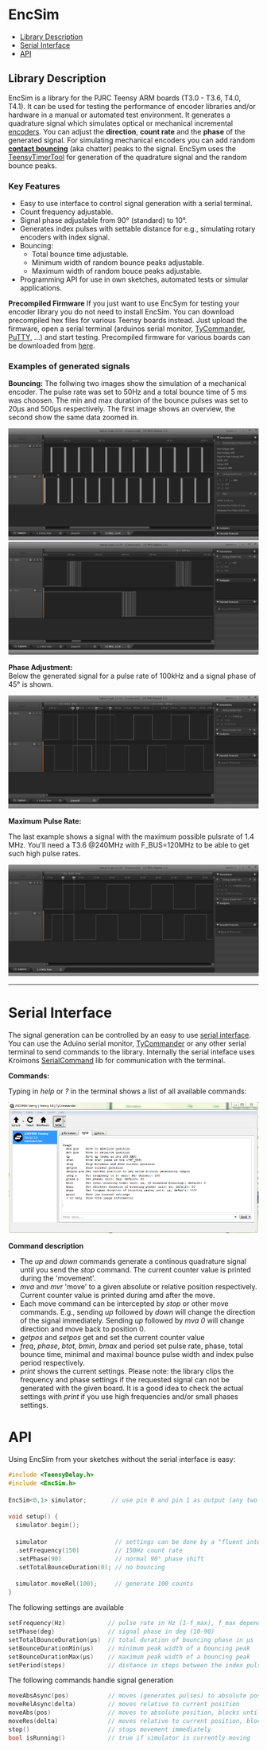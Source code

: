 # EncSim
- [Library Description](#library-description)
- [Serial Interface](#serial-interface)
- [API](#api)

## Library Description 
EncSim is a library for the PJRC Teensy ARM boards (T3.0 - T3.6, T4.0, T4.1). It can be used for testing the performance of encoder libraries and/or hardware in a manual or automated test environment. It generates a quadrature signal which simulates optical or mechanical incremental [encoders](https://en.wikipedia.org/wiki/Rotary_encoder#Incremental_rotary_encoder). You can adjust the **direction**, **count rate** and the **phase** of the generated signal. For simulating mechanical encoders you can add  random [**contact bouncing**](https://en.wikipedia.org/wiki/Switch#Contact_bounce) (aka chatter) peaks to the signal. EncSym uses the [TeensyTimerTool](https://github.com/luni64/TeensyTimerTool) for generation of the quadrature signal and the random bounce peaks.

### Key Features
- Easy to use interface to control signal generation with a serial terminal.
- Count frequency adjustable.
- Signal phase adjustable from 90° (standard) to 10°.
- Generates index pulses with settable distance for e.g., simulating rotary encoders with index signal.
- Bouncing:
  - Total bounce time adjustable.
  - Minimum width of random bounce peaks adjustable.
  - Maximum width of random bouce peaks adjustable.
- Programming API for use in own sketches, automated tests or simular applications.

**Precompiled Firmware** 
If you just want to use EncSym for testing your encoder library you do not need to install EncSim. You can download precompiled hex files for various Teensy boards instead. Just upload the firmware, open a serial terminal (arduinos serial monitor, [TyCommander](https://github.com/Koromix/tytools),  [PuTTY](http://www.putty.org/), ...) and start testing. Precompiled firmware for various boards can be downloaded from [here](https://github.com/luni64/EncSim/tree/master/examples/SerialControl/precompiled_binaries).


### Examples of generated signals
**Bouncing:** 
The follwing two images show the simulation of a mechanical encoder. The pulse rate was set to 50Hz and a total bounce time of 5 ms was choosen. The min and max duration of the bounce pulses was set to 20µs and 500µs respectively. The first image shows an overview, the second show the same data zoomed in.

![50Hz with enabled bouncing](/media/50Hz_bounce5000_20_500.PNG?raw=true "50 Hz bouncing")
![50Hz with enabled bouncing](/media/50Hz_bounce5000_20_500_zoom.PNG?raw=true "50 Hz bouncing")

**Phase Adjustment:**  
Below the generated signal for a pulse rate of 100kHz and a signal phase of 45° is shown.

![100kHz, 45deg](/media/100kHz45deg.PNG?raw=true "100KHz, 45deg")

**Maximum Pulse Rate:**

The last example shows a signal with the maximum possible pulsrate of 1.4 MHz. You'll need a T3.6 @240MHz with F_BUS=120MHz to be able to get such high pulse rates. 

![100kHz, 45deg](/media/1_4MHz.PNG?raw=true)

*** 

# Serial Interface
The signal generation can be controlled by an easy to use [serial interface](https://github.com/luni64/EncSim/tree/master/examples/SerialControl). You can use the Aduino serial monitor,  [TyCommander](https://github.com/Koromix/tytools) or any other serial terminal to send commands to the library. Internally the serial inteface uses Kroimons [SerialCommand](https://github.com/kroimon/Arduino-SerialCommand) lib for communication with the terminal.

**Commands:**

Typing in *help* or *?* in the terminal shows a list of all available commands:

![help output](/media/interface.PNG?raw=true)

**Command description**

- The *up* and *down* commands generate a continous quadrature signal until you send the *stop* command. The current counter value is printed during the 'movement'.
- *mva* and *mvr* 'move' to a given absolute or relative position respectively. Current counter value is printed during amd after the move.
- Each move command can be intercepted by *stop* or other move commands. E.g., sending *up* followed by *down* will change the direction of the signal immediately. Sending *up* followed by *mva 0* will change direction and move back to position 0.
- *getpos* and *setpos* get and set the current counter value
- *freq*, *phase*, *btot*, *bmin*, *bmax*  and period set pulse rate, phase, total bounce time, minimal and maximal bounce pulse width and index pulse period respectively.
- *print* shows the current settings.  Please note: the library clips the frequency and phase settings if the requested signal can not be generated with the given board. It is a good idea to check the actual settings with *print* if you use high frequencies and/or small phases settings.

# API
Using EncSim from your sketches without the serial interface is easy:
```c++
#include <TeensyDelay.h>
#include <EncSim.h>

EncSim<0,1> simulator;       // use pin 0 and pin 1 as output (any two digital pins can be used)

void setup() {
  simulator.begin();

  simulator                   // settings can be done by a "fluent interface"
  .setFrequency(150)          // 150Hz count rate
  .setPhase(90)               // normal 90° phase shift
  .setTotalBounceDuration(0); // no bouncing
  
  simulator.moveRel(100);     // generate 100 counts
}
```
The following settings are available
```c++
setFrequency(Hz)            // pulse rate in Hz (1-f_max), f_max depends on board and F_BUS settings
setPhase(deg)               // signal phase in deg (10-90)
setTotalBounceDuration(µs)  // total duration of bouncing phase in µs
setBounceDurationMin(µs)    // minimum peak width of a bouncing peak
setBounceDurationMax(µs)    // maximum peak width of a bouncing peak
setPeriod(steps)            // distance in steps between the index pulses (-1 disables index pulses)
```
The following commands handle signal generation
```c++
moveAbsAsync(pos)           // moves (generates pulses) to absolute position, returns after starting the move
moveRelAsync(delta)         // moves relative to current position
moveAbs(pos)                // moves to absolute position, blocks until movement is done
moveRes(delta)              // moves relative to current position, blocks until movement is done
stop()                      // stops movement immediately
bool isRunning()            // true if simulator is currently moving
```


